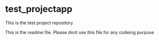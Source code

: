# test_projectapp
This is the test project repository



This is the readme file. Please dont use this file for any codeing purpose
